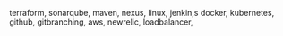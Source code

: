 terraform,
sonarqube,
maven,
nexus,
linux,
jenkin,s
docker,
kubernetes,
github,
gitbranching,
aws,
newrelic,
loadbalancer,
